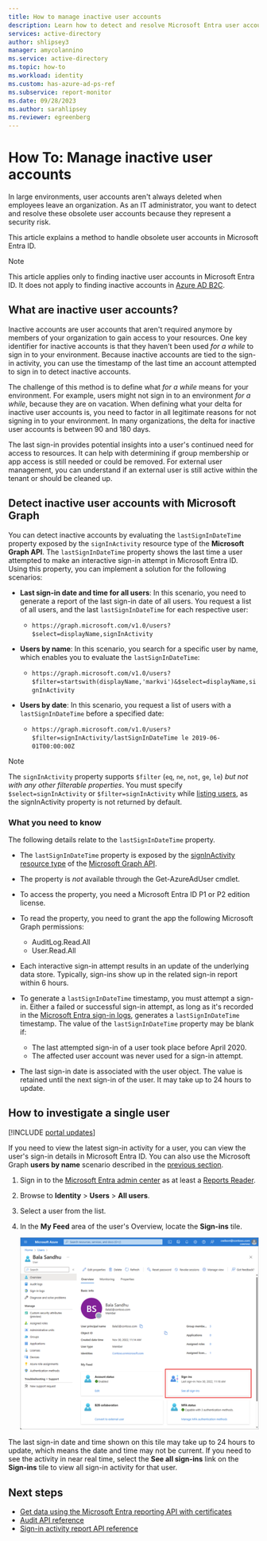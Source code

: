 ```yaml
---
title: How to manage inactive user accounts
description: Learn how to detect and resolve Microsoft Entra user accounts that have become inactive or obsolete.
services: active-directory
author: shlipsey3
manager: amycolannino
ms.service: active-directory
ms.topic: how-to
ms.workload: identity
ms.custom: has-azure-ad-ps-ref
ms.subservice: report-monitor
ms.date: 09/28/2023
ms.author: sarahlipsey
ms.reviewer: egreenberg
---
```

# How To: Manage inactive user accounts

In large environments, user accounts aren't always deleted when employees leave an organization. As an IT administrator, you want to detect and resolve these obsolete user accounts because they represent a security risk.

This article explains a method to handle obsolete user accounts in Microsoft Entra ID. 

>[!NOTE]
>This article applies only to finding inactive user accounts in Microsoft Entra ID. It does not apply to finding inactive accounts in [Azure AD B2C](/azure/active-directory-b2c/overview).

## What are inactive user accounts?

Inactive accounts are user accounts that aren't required anymore by members of your organization to gain access to your resources. One key identifier for inactive accounts is that they haven't been used *for a while* to sign in to your environment. Because inactive accounts are tied to the sign-in activity, you can use the timestamp of the last time an account attempted to sign in to detect inactive accounts. 

The challenge of this method is to define what *for a while* means for your environment. For example, users might not sign in to an environment *for a while*, because they are on vacation. When defining what your delta for inactive user accounts is, you need to factor in all legitimate reasons for not signing in to your environment. In many organizations, the delta for inactive user accounts is between 90 and 180 days. 

The last sign-in provides potential insights into a user's continued need for access to resources.  It can help with determining if group membership or app access is still needed or could be removed. For external user management, you can understand if an external user is still active within the tenant or should be cleaned up. 

## Detect inactive user accounts with Microsoft Graph
<a name="how-to-detect-inactive-user-accounts"></a>

You can detect inactive accounts by evaluating the `lastSignInDateTime` property exposed by the `signInActivity` resource type of the **Microsoft Graph API**. The `lastSignInDateTime` property shows the last time a user attempted to make an interactive sign-in attempt in Microsoft Entra ID. Using this property, you can implement a solution for the following scenarios:

- **Last sign-in date and time for all users**: In this scenario, you need to generate a report of the last sign-in date of all users. You request a list of all users, and the last `lastSignInDateTime` for each respective user:
    - `https://graph.microsoft.com/v1.0/users?$select=displayName,signInActivity` 

- **Users by name**: In this scenario, you search for a specific user by name, which enables you to evaluate the `lastSignInDateTime`:
    - `https://graph.microsoft.com/v1.0/users?$filter=startswith(displayName,'markvi')&$select=displayName,signInActivity`

- **Users by date**: In this scenario, you request a list of users with a `lastSignInDateTime` before a specified date:
    - `https://graph.microsoft.com/v1.0/users?$filter=signInActivity/lastSignInDateTime le 2019-06-01T00:00:00Z`

> [!NOTE]
> The `signInActivity` property supports `$filter` (`eq`, `ne`, `not`, `ge`, `le`) *but not with any other filterable properties*. You must specify `$select=signInActivity` or `$filter=signInActivity` while [listing users](/graph/api/user-list?view=graph-rest-beta&preserve-view=true), as the signInActivity property is not returned by default.

### What you need to know

The following details relate to the `lastSignInDateTime` property.

- The `lastSignInDateTime` property is exposed by the [signInActivity resource type](/graph/api/resources/signinactivity) of the [Microsoft Graph API](/graph/overview#whats-in-microsoft-graph).   

- The property is *not* available through the Get-AzureAdUser cmdlet.

- To access the property, you need a Microsoft Entra ID P1 or P2 edition license.

- To read the property, you need to grant the app the following Microsoft Graph permissions: 
    - AuditLog.Read.All
    - User.Read.All

- Each interactive sign-in attempt results in an update of the underlying data store. Typically, sign-ins show up in the related sign-in report within 6 hours. 
 
- To generate a `lastSignInDateTime` timestamp, you must attempt a sign-in. Either a failed or successful sign-in attempt, as long as it's recorded in the [Microsoft Entra sign-in logs](./concept-sign-ins.md), generates a `lastSignInDateTime` timestamp. The value of the `lastSignInDateTime` property may be blank if:
    - The last attempted sign-in of a user took place before April 2020.
    - The affected user account was never used for a sign-in attempt.

- The last sign-in date is associated with the user object. The value is retained until the next sign-in of the user. It may take up to 24 hours to update.

## How to investigate a single user

[!INCLUDE [portal updates](~/articles/active-directory/includes/portal-update.md)]

If you need to view the latest sign-in activity for a user, you can view the user's sign-in details in Microsoft Entra ID. You can also use the Microsoft Graph **users by name** scenario described in the [previous section](#detect-inactive-user-accounts-with-microsoft-graph).

1. Sign in to the [Microsoft Entra admin center](https://entra.microsoft.com) as at least a [Reports Reader](~/identity/role-based-access-control/permissions-reference.md#reports-reader).
1. Browse to **Identity** > **Users** > **All users**.
1. Select a user from the list.
1. In the **My Feed** area of the user's Overview, locate the **Sign-ins** tile. 

    ![Screenshot of the user overview page with the sign-in activity tile highlighted.](media/howto-manage-inactive-user-accounts/last-sign-activity-tile.png)

The last sign-in date and time shown on this tile may take up to 24 hours to update, which means the date and time may not be current. If you need to see the activity in near real time, select the **See all sign-ins** link on the **Sign-ins** tile to view all sign-in activity for that user. 

## Next steps

* [Get data using the Microsoft Entra reporting API with certificates](./howto-configure-prerequisites-for-reporting-api.md)
* [Audit API reference](/graph/api/resources/directoryaudit) 
* [Sign-in activity report API reference](/graph/api/resources/signin)
